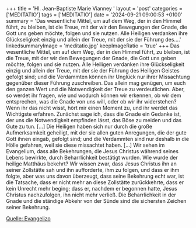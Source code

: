 +++
title = 'Hl. Jean-Baptiste Marie Vianney  '
layout = 'post'
categories = ['MEDITATIO']
tags = ['MEDITATIO']
date = '2024-09-21 09:00:53 +0100'
summary = 'Das wesentliche Mittel, um auf dem Weg, der in den Himmel führt, zu bleiben, ist die Treue, mit der wir den Bewegungen der Gnade, die Gott uns geben möchte, folgen und sie nutzen. Alle Heiligen verdanken ihre Glückseligkeit einzig und allein der Treue, mit der sie der Führung des....'
linkedsummaryImage = 'meditatio.jpg'
keepImageRatio = 'true'
+++
Das wesentliche Mittel, um auf dem Weg, der in den Himmel führt, zu bleiben, ist die Treue, mit der wir den Bewegungen der Gnade, die Gott uns geben möchte, folgen und sie nutzen. Alle Heiligen verdanken ihre Glückseligkeit einzig und allein der Treue, mit der sie der Führung des Heiligen Geistes gefolgt sind; und die Verdammten können ihr Unglück nur ihrer Missachtung gegenüber dieser Führung zuschreiben.<!--more--> Das allein mag genügen, um euch den ganzen Wert und die Notwendigkeit der Treue zu verdeutlichen. 
Aber, so werdet ihr fragen, wie und wodurch können wir erkennen, ob wir dem entsprechen, was die Gnade von uns will, oder ob wir ihr widerstehen? Wenn ihr das nicht wisst, hört mir einen Moment zu, und ihr werdet das Wichtigste erfahren. Zunächst sage ich, dass die Gnade ein Gedanke ist, der uns die Notwendigkeit empfinden lässt, das Böse zu meiden und das Gute zu tun. [...] Die Heiligen haben sich nur durch die große Aufmerksamkeit geheiligt, mit der sie allen guten Anregungen, die der gute Gott ihnen eingab, gefolgt sind; und die Verdammten sind nur deshalb in die Hölle gefahren, weil sie diese missachtet haben. [...]
Wir sehen im Evangelium, dass alle Bekehrungen, die Jesus Christus während seines Lebens bewirkte, durch Beharrlichkeit bestätigt wurden. Wie wurde der heilige Matthäus bekehrt? Wir wissen zwar, dass Jesus Christus ihn an seiner Zollstätte sah und ihn aufforderte, ihm zu folgen, und dass er ihm folgte, aber was uns davon überzeugt, dass seine Bekehrung echt war, ist die Tatsache, dass er nicht mehr an diese Zollstätte zurückkehrte, dass er kein Unrecht mehr beging; dass er, nachdem er begonnen hatte, Jesus Christus nachzufolgen, ihn nicht mehr verließ. Die Beharrlichkeit in der Gnade und die ständige Abkehr von der Sünde sind die sichersten Zeichen seiner Bekehrung.


[Quelle: Evangelizo](https://evangeliumtagfuertag.org/DE/gospel)
